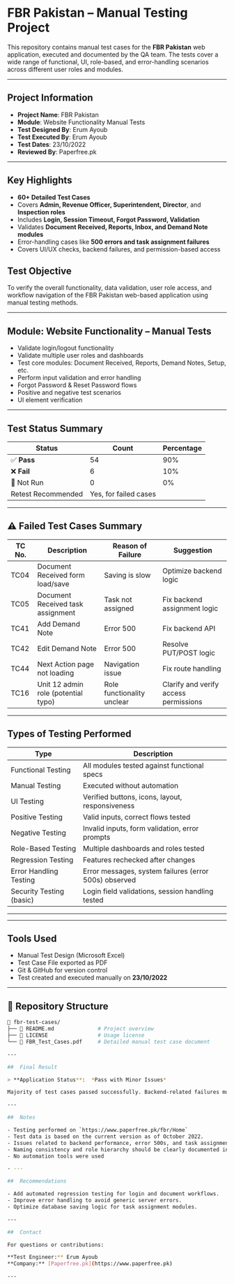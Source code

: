 #  FBR Pakistan – Manual Testing Project

This repository contains manual test cases for the **FBR Pakistan** web application, executed and documented by the QA team. The tests cover a wide range of functional, UI, role-based, and error-handling scenarios across different user roles and modules.

---

##  Project Information

- **Project Name**: FBR Pakistan
- **Module**: Website Functionality Manual Tests
- **Test Designed By**: Erum Ayoub
- **Test Executed By**: Erum Ayoub
- **Test Dates**: 23/10/2022
- **Reviewed By**: Paperfree.pk

---

##  Key Highlights

-  **60+ Detailed Test Cases**
-  Covers **Admin, Revenue Officer, Superintendent, Director**, and **Inspection roles**
-  Includes **Login, Session Timeout, Forgot Password, Validation**
-  Validates **Document Received, Reports, Inbox, and Demand Note modules**
-  Error-handling cases like **500 errors and task assignment failures**
-  Covers UI/UX checks, backend failures, and permission-based access

##  Test Objective

To verify the overall functionality, data validation, user role access, and workflow navigation of the FBR Pakistan web-based application using manual testing methods.

---

##  Module: Website Functionality – Manual Tests

- Validate login/logout functionality  
- Validate multiple user roles and dashboards  
- Test core modules: Document Received, Reports, Demand Notes, Setup, etc.  
- Perform input validation and error handling  
- Forgot Password & Reset Password flows  
- Positive and negative test scenarios  
- UI element verification

---

##  Test Status Summary

| Status       | Count | Percentage |
|--------------|-------|------------|
| ✅ **Pass**   | 54    | 90%        |
| ❌ **Fail**   | 6     | 10%        |
| 🔄 Not Run    | 0     | 0%         |
|Retest Recommended | Yes, for failed cases |

---

## ⚠ Failed Test Cases Summary

| TC No. | Description                           | Reason of Failure                | Suggestion                            |
|--------|---------------------------------------|----------------------------------|----------------------------------------|
| TC04   | Document Received form load/save      | Saving is slow                   | Optimize backend logic                 |
| TC05   | Document Received task assignment     | Task not assigned                | Fix backend assignment logic           |
| TC41   | Add Demand Note                       | Error 500                        | Fix backend API                        |
| TC42   | Edit Demand Note                      | Error 500                        | Resolve PUT/POST logic                 |
| TC44   | Next Action page not loading          | Navigation issue                 | Fix route handling                     |
| TC16   | Unit 12 admin role (potential typo)   | Role functionality unclear       | Clarify and verify access permissions  |

---

##  Types of Testing Performed

| Type                        | Description                                                 |
|-----------------------------|-------------------------------------------------------------|
| Functional Testing          | All modules tested against functional specs                 |
| Manual Testing              | Executed without automation                                 |
| UI Testing                  | Verified buttons, icons, layout, responsiveness             |
| Positive Testing            | Valid inputs, correct flows tested                          |
| Negative Testing            | Invalid inputs, form validation, error prompts              |
| Role-Based Testing          | Multiple dashboards and roles tested                        |
| Regression Testing          | Features rechecked after changes                            |
| Error Handling Testing      | Error messages, system failures (error 500s) observed       |
| Security Testing (basic)    | Login field validations, session handling tested            |

---

---

## Tools Used

-  Manual Test Design (Microsoft Excel)
-  Test Case File exported as PDF
-  Git & GitHub for version control
-  Test created and executed manually on **23/10/2022**

---

## 📁 Repository Structure

```bash
📂 fbr-test-cases/
├── 📄 README.md              # Project overview
├── 📄 LICENSE                # Usage license
└── 📄 FBR_Test_Cases.pdf     # Detailed manual test case document

---

##  Final Result

> **Application Status**:  *Pass with Minor Issues*

Majority of test cases passed successfully. Backend-related failures must be resolved before production deployment.

---

##  Notes

- Testing performed on `https://www.paperfree.pk/fbr/Home`
- Test data is based on the current version as of October 2022.
- Issues related to backend performance, error 500s, and task assignments must be addressed by the development team before the next round of testing.
- Naming consistency and role hierarchy should be clearly documented in the system (e.g., “Chief Inspection Region Deputy” vs. “Additional Unit Twelve”).
- No automation tools were used

- ---

##  Recommendations

- Add automated regression testing for login and document workflows.
- Improve error handling to avoid generic server errors.
- Optimize database saving logic for task assignment modules.

---

##  Contact

For questions or contributions:

**Test Engineer:** Erum Ayoub  
**Company:** [Paperfree.pk](https://www.paperfree.pk)

---

